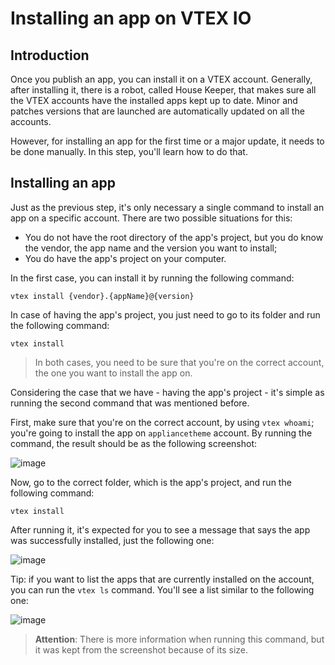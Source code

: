 # Installing an app on VTEX IO 

## Introduction
Once you publish an app, you can install it on a VTEX account. Generally, after installing it, there is a robot, called House Keeper, that makes sure all the VTEX accounts have the installed apps kept up to date. Minor and patches versions that are launched are automatically updated on all the accounts.

However, for installing an app for the first time or a major update, it needs to be done manually. In this step, you'll learn how to do that.

## Installing an app

Just as the previous step, it's only necessary a single command to install an app on a specific account. There are two possible situations for this:

- You do not have the root directory of the app's project, but you do know the vendor, the app name and the version you want to install;
- You do have the app's project on your computer.

In the first case, you can install it by running the following command:

```
vtex install {vendor}.{appName}@{version}
```

In case of having the app's project, you just need to go to its folder and run the following command:
```
vtex install
```

> In both cases, you need to be sure that you're on the correct account, the one you want to install the app on.

Considering the case that we have - having the app's project - it's simple as running the second command that was mentioned before. 

First, make sure that you're on the correct account, by using `vtex whoami`; you're going to install the app on `appliancetheme` account. By running the command, the result should be as the following screenshot:

![image](https://user-images.githubusercontent.com/19495917/88828271-62750f00-d1a1-11ea-89d0-068340f8b522.png)

Now, go to the correct folder, which is the app's project, and run the following command:

```
vtex install
```

After running it, it's expected for you to see a message that says the app was successfully installed, just the following one:

![image](https://user-images.githubusercontent.com/19495917/88828538-c0095b80-d1a1-11ea-86cf-bac9cfdf554e.png)

Tip: if you want to list the apps that are currently installed on the account, you can run the `vtex ls` command. You'll see a list similar to the following one:

![image](https://user-images.githubusercontent.com/19495917/88828816-1e363e80-d1a2-11ea-88bb-b3f082b90877.png)

> **Attention**: There is more information when running this command, but it was kept from the screenshot because of its size.